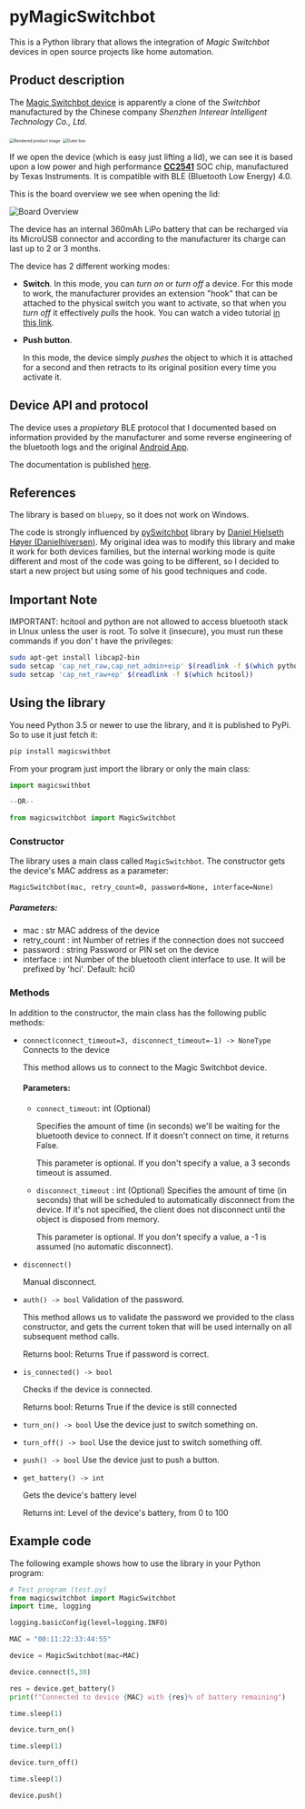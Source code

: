 # pyMagicSwitchbot


This is a Python library that allows the integration of *Magic Switchbot* devices in open source projects like home automation.

## Product description

The [Magic Switchbot device](https://www.interear.com/smart-products/magic-bluetooth-switchbot.html) is apparently a clone of the *Switchbot* manufactured by the Chinese company *Shenzhen Interear Intelligent Technology Co., Ltd*.

<img src="img/render.jpg" alt="Rendered product image" style="zoom:50%;" />

<img src="img/box.jpg" alt="Outer box" style="zoom:50%;" />

If we open the device (which is easy just lifting a lid), we can see it is based upon a low power and high performance [**CC2541**](https://www.ti.com/product/CC2541) SOC chip, manufactured by Texas Instruments. It is compatible with BLE (Bluetooth Low Energy) 4.0.

This is the board overview we see when opening the lid:

![Board Overview](img/board.jpg)

The device has an internal 360mAh LiPo battery that can be recharged via its MicroUSB connector and according to the manufacturer its charge can last up to 2 or 3 months.

The device has 2 different working modes:

* **Switch**.
  In this mode, you can *turn on* or *turn off* a device. For this mode to work, the manufacturer provides an extension "hook" that can be attached to the physical switch you want to activate, so that when you *turn off* it effectively *pulls* the hook. You can watch a video tutorial [in this link](https://cloud.video.alibaba.com/play/u/2153292369/p/1/e/6/t/1/d/hd/278038162598.mp4).

* **Push button**.

  In this mode, the device simply *pushes* the object to which it is attached for a second and then retracts to its original position every time you activate it.



## Device API and protocol

The device uses a *propietary* BLE protocol that I documented based on information provided by the manufacturer and some reverse engineering of the bluetooth logs and the original [Android App](https://play.google.com/store/apps/details?id=com.runChina.moLiKaiGuan&hl=es&gl=US).

The documentation is published [here](doc/MagicSwitchBot_API.md).

## References

The library is based on `bluepy`, so it does not work on Windows.

The code is strongly influenced by [pySwitchbot](https://github.com/Danielhiversen/pySwitchbot) library by [Daniel Hjelseth Høyer (Danielhiversen)](https://github.com/Danielhiversen). My original idea was to modify this library and make it work for both devices families, but the internal working mode is quite different and most of the code was going to be different, so I decided to start a new project but using some of his good techniques and code.

## Important Note

IMPORTANT: hcitool and python are not allowed to access bluetooth stack in LInux unless the user is root.
To solve it (insecure), you must run these commands if you don' t have the privileges:          

```bash
sudo apt-get install libcap2-bin
sudo setcap 'cap_net_raw,cap_net_admin+eip' $(readlink -f $(which python3))
sudo setcap 'cap_net_raw+ep' $(readlink -f $(which hcitool))
```
## Using the library

You need Python 3.5 or newer to use the library, and it is published to PyPi. So to use it just fetch it:

```bash
pip install magicswithbot
```

From your program just import the library or only the main class:

```python
import magicswithbot

--OR--

from magicswitchbot import MagicSwitchbot
```

### Constructor

The library uses a main class called `MagicSwitchbot`. The constructor gets the device's MAC address as a parameter:

`MagicSwitchbot(mac, retry_count=0, password=None, interface=None)`

##### Parameters:
* mac : str
  MAC address of the device
* retry_count : int
  Number of retries if the connection does not succeed
* password : string
  Password or PIN set on the device
* interface : int
  Number of the bluetooth client interface to use. It will be prefixed by 'hci'. Default: hci0

### Methods

In addition to the constructor, the main class has the following public methods:

* `connect(connect_timeout=3, disconnect_timeout=-1) ‑> NoneType`
Connects to the device
  
  This method allows us to connect to the Magic Switchbot device.
  
  #### Parameters:
  
  * `connect_timeout`: int (Optional)
  
    Specifies the amount of time (in seconds) we'll be waiting for the bluetooth device to connect. If it doesn't connect on time, it returns False.
  
    This parameter is optional. If you don't specify a value, a 3 seconds timeout is assumed.
  
  * `disconnect_timeout` : int (Optional)
    Specifies the amount of time (in seconds) that will be scheduled to automatically disconnect from the device. If it's not specified, the client does not disconnect until the object is disposed from memory.
    
    This parameter is optional. If you don't specify a value, a -1 is assumed (no automatic disconnect).
* `disconnect()`

  Manual disconnect.
* `auth() ‑> bool`
Validation of the password.
  
  This method allows us to validate the password we provided to the class constructor, and gets the current token that will be used internally on all subsequent method calls.
  
  Returns bool: Returns True if password is correct.
  
* `is_connected() ‑> bool`

  Checks if the device is connected.

  Returns bool: Returns True if the device is still connected
* `turn_on() ‑> bool`
  Use the device just to switch something on.
* `turn_off() ‑> bool`
  Use the device just to switch something off.

* `push() ‑> bool`
  Use the device just to push a button.

* `get_battery() ‑> int`

  Gets the device's battery level

  Returns int: Level of the device's battery, from 0 to 100

## Example code

The following example shows how to use the library in your Python program:

```python
# Test program (test.py)
from magicswitchbot import MagicSwitchbot
import time, logging

logging.basicConfig(level=logging.INFO)

MAC = "00:11:22:33:44:55"

device = MagicSwitchbot(mac=MAC)

device.connect(5,30)

res = device.get_battery()
print(f"Connected to device {MAC} with {res}% of battery remaining")

time.sleep(1)

device.turn_on()

time.sleep(1)

device.turn_off()

time.sleep(1)

device.push()

```


